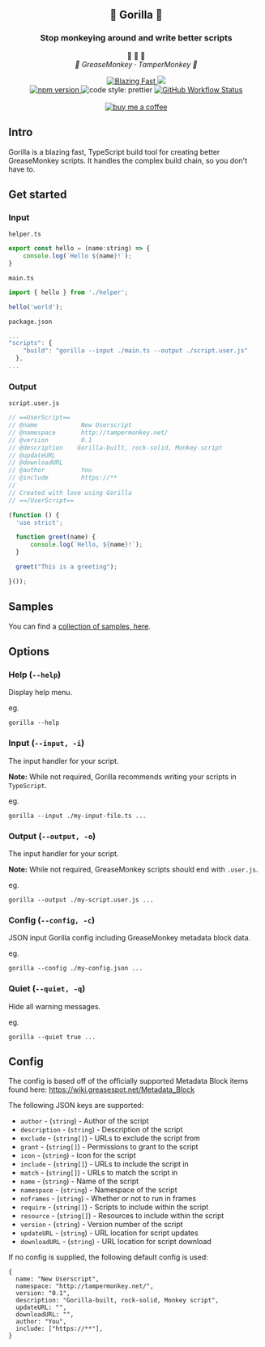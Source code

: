 <h2 align="center">🦍 Gorilla 🦍</h2>
<h3 align="center">Stop monkeying around and write better scripts</h3>

<p align="center">
  <span>
    🙈 🙉 🙊
  </span><br/>
  <em>
    🍌 GreaseMonkey · TamperMonkey 🍌
  </em>
</p>

<p align="center">
  <a href="https://twitter.com/acdlite/status/974390255393505280">
    <img alt="Blazing Fast" src="https://img.shields.io/badge/speed-blazing%20%F0%9F%94%A5-brightgreen.svg?style=flat-square">
    </a>
    <img src="https://img.shields.io/github/repo-size/apsking/gorilla?style=flat-square"></a>
  <br/>
  <a href="https://www.npmjs.com/package/gorilla-build">
    <img alt="npm version" src="https://img.shields.io/npm/v/gorilla-build.svg?style=flat-square">
  </a>
  <img alt="code style: prettier" src="https://img.shields.io/badge/code_style-prettier-ff69b4.svg?style=flat-square">
  <a href="https://github.com/apsking/gorilla/actions?query=workflow%3A%22Node.js+CI%22"><img alt="GitHub Workflow Status" src="https://img.shields.io/github/workflow/status/apsking/gorilla/Node.js%20CI?style=flat-square"></a>
  </br>
  </br>
  <a href="https://www.buymeacoffee.com/apsking">
    <img alt="buy me a coffee" src="https://img.shields.io/badge/-Buy%20me%20a%20%E2%98%95-blue?style=flat-square"/>
  </a>
</p>

## Intro

Gorilla is a blazing fast, TypeScript build tool for creating better
GreaseMonkey scripts. It handles the complex build chain, so you don't
have to.

## Get started

### Input

`helper.ts`

<!-- prettier-ignore -->
```js
export const hello = (name:string) => {
    console.log(`Hello ${name}!`);
}
```

`main.ts`

<!-- prettier-ignore -->
```js
import { hello } from './helper';

hello('world');
```

`package.json`

<!-- prettier-ignore -->
```js
...
"scripts": {
    "build": "gorilla --input ./main.ts --output ./script.user.js"
  },
...
```

### Output

`script.user.js`

<!-- prettier-ignore -->
```js
// ==UserScript==
// @name            New Userscript
// @namespace       http://tampermonkey.net/
// @version         0.1
// @description    Gorilla-built, rock-solid, Monkey script
// @updateURL
// @downloadURL
// @author          You
// @include         https://**
//
// Created with love using Gorilla
// ==/UserScript==

(function () {
  'use strict';

  function greet(name) {
      console.log(`Hello, ${name}!`);
  }

  greet("This is a greeting");

}());
```

## Samples

You can find a [collection of samples, here](https://github.com/apsking/gorilla-samples).

## Options

### Help (`--help`)

Display help menu.

eg.

```
gorilla --help
```

### Input (`--input, -i`)

The input handler for your script.

**Note:** While not required, Gorilla recommends writing your scripts in `TypeScript`.

eg.

```
gorilla --input ./my-input-file.ts ...
```

### Output (`--output, -o`)

The input handler for your script.

**Note:** While not required, GreaseMonkey scripts should end with `.user.js`.

eg.

```
gorilla --output ./my-script.user.js ...
```

### Config (`--config, -c`)

JSON input Gorilla config including GreaseMonkey metadata block data.

eg.

```
gorilla --config ./my-config.json ...
```

### Quiet (`--quiet, -q`)

Hide all warning messages.

eg.

```
gorilla --quiet true ...
```

## Config

The config is based off of the officially supported Metadata Block items found here: https://wiki.greasespot.net/Metadata_Block

The following JSON keys are supported:

- `author` - (`string`) - Author of the script
- `description` - (`string`) - Description of the script
- `exclude` - (`string[]`) - URLs to exclude the script from
- `grant` - (`string[]`) - Permissions to grant to the script
- `icon` - (`string`) - Icon for the script
- `include` - (`string[]`) - URLs to include the script in
- `match` - (`string[]`) - URLs to match the script in
- `name` - (`string`) - Name of the script
- `namespace` - (`string`) - Namespace of the script
- `noframes` - (`string`) - Whether or not to run in frames
- `require` - (`string[]`) - Scripts to include within the script
- `resource` - (`string[]`) - Resources to include within the script
- `version` - (`string`) - Version number of the script
- `updateURL` - (`string`) - URL location for script updates
- `downloadURL` - (`string`) - URL location for script download

If no config is supplied, the following default config is used:

```
{
  name: "New Userscript",
  namespace: "http://tampermonkey.net/",
  version: "0.1",
  description: "Gorilla-built, rock-solid, Monkey script",
  updateURL: "",
  downloadURL: "",
  author: "You",
  include: ["https://**"],
}
```
